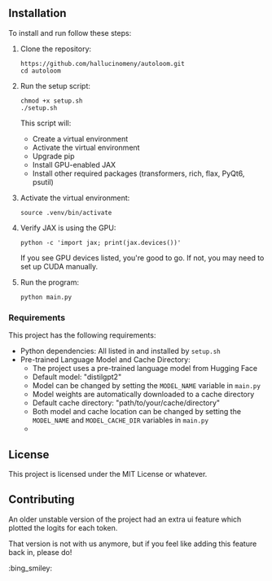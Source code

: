 ## Installation

To install and run follow these steps:

1. Clone the repository:
   ```
   https://github.com/hallucinomeny/autoloom.git
   cd autoloom
   ```

2. Run the setup script:
   ```
   chmod +x setup.sh
   ./setup.sh
   ```
   This script will:
   - Create a virtual environment
   - Activate the virtual environment
   - Upgrade pip
   - Install GPU-enabled JAX
   - Install other required packages (transformers, rich, flax, PyQt6, psutil)

3. Activate the virtual environment:
   ```
   source .venv/bin/activate
   ```

4. Verify JAX is using the GPU:
   ```
   python -c 'import jax; print(jax.devices())'
   ```
   If you see GPU devices listed, you're good to go. If not, you may need to set up CUDA manually.

5. Run the program:
   ```
   python main.py
   ```

   
### Requirements

This project has the following requirements:
- Python dependencies: All listed in and installed by `setup.sh`
- Pre-trained Language Model and Cache Directory:
  - The project uses a pre-trained language model from Hugging Face
  - Default model: "distilgpt2"
  - Model can be changed by setting the `MODEL_NAME` variable in `main.py`
  - Model weights are automatically downloaded to a cache directory
  - Default cache directory: "path/to/your/cache/directory"
  - Both model and cache location can be changed by setting the `MODEL_NAME` and `MODEL_CACHE_DIR` variables in `main.py`
  - 
## License

This project is licensed under the MIT License or whatever.

## Contributing

An older unstable version of the project had an extra ui feature which plotted the logits for each token.

That version is not with us anymore, but if you feel like adding this feature back in, please do! 

:bing_smiley:
 
